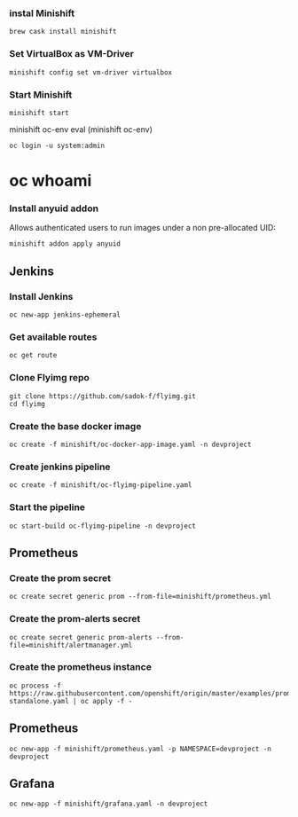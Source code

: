 ### instal Minishift
    brew cask install minishift

### Set VirtualBox as VM-Driver
    minishift config set vm-driver virtualbox

### Start Minishift
    minishift start


minishift oc-env
eval (minishift oc-env)

    oc login -u system:admin
# oc whoami

### Install anyuid addon
Allows authenticated users to run images under a non pre-allocated UID:

    minishift addon apply anyuid

## Jenkins

### Install Jenkins
    oc new-app jenkins-ephemeral

### Get available routes
    oc get route

### Clone Flyimg repo
    git clone https://github.com/sadok-f/flyimg.git
    cd flyimg

### Create the base docker image
    oc create -f minishift/oc-docker-app-image.yaml -n devproject

### Create jenkins pipeline
    oc create -f minishift/oc-flyimg-pipeline.yaml

### Start the pipeline
    oc start-build oc-flyimg-pipeline -n devproject


## Prometheus
### Create the prom secret
    oc create secret generic prom --from-file=minishift/prometheus.yml
 
### Create the prom-alerts secret
    oc create secret generic prom-alerts --from-file=minishift/alertmanager.yml
 
### Create the prometheus instance
    oc process -f https://raw.githubusercontent.com/openshift/origin/master/examples/prometheus/prometheus-standalone.yaml | oc apply -f -

## Prometheus
    oc new-app -f minishift/prometheus.yaml -p NAMESPACE=devproject -n devproject

## Grafana
    oc new-app -f minishift/grafana.yaml -n devproject